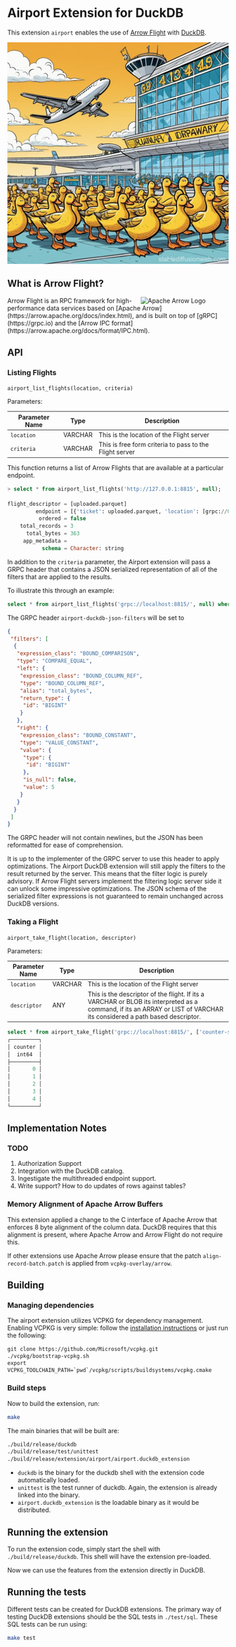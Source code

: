 # Airport Extension for DuckDB

This extension `airport` enables the use of [Arrow Flight](https://arrow.apache.org/docs/format/Flight.html) with [DuckDB](https://duckdb.org).

![Ducks waiting to take a flight at the airport](./duckdb-airport-1.jpg)

## What is Arrow Flight?

<img src="https://arrow.apache.org/docs/_static/arrow.png" style="float:right" width="200px" alt="Apache Arrow Logo"/>
Arrow Flight is an RPC framework for high-performance data services based on [Apache Arrow](https://arrow.apache.org/docs/index.html), and is built on top of [gRPC](https://grpc.io) and the [Arrow IPC format](https://arrow.apache.org/docs/format/IPC.html).

## API

### Listing Flights

```airport_list_flights(location, criteria)```

Parameters:

| Parameter Name | Type | Description |
|----------------|------|-------------|
| `location` | VARCHAR | This is the location of the Flight server |
| `criteria` | VARCHAR | This is free form criteria to pass to the Flight server |

This function returns a list of Arrow Flights that are available at a particular endpoint.

```sql
> select * from airport_list_flights('http://127.0.0.1:8815', null);

flight_descriptor = [uploaded.parquet]
         endpoint = [{'ticket': uploaded.parquet, 'location': [grpc://0.0.0.0:8815], 'expiration_time': NULL, 'app_metadata': }]
          ordered = false
    total_records = 3
      total_bytes = 363
     app_metadata =
           schema = Character: string
```

In addition to the `criteria` parameter, the Airport extension will pass a GRPC header
that contains a JSON serialized representation of all of the filters that are applied to
the results.

To illustrate this through an example:

```sql
select * from airport_list_flights('grpc://localhost:8815/', null) where total_bytes = 5;
```

The GRPC header `airport-duckdb-json-filters` will be set to

```json
{
 "filters": [
  {
   "expression_class": "BOUND_COMPARISON",
   "type": "COMPARE_EQUAL",
   "left": {
    "expression_class": "BOUND_COLUMN_REF",
    "type": "BOUND_COLUMN_REF",
    "alias": "total_bytes",
    "return_type": {
     "id": "BIGINT"
    }
   },
   "right": {
    "expression_class": "BOUND_CONSTANT",
    "type": "VALUE_CONSTANT",
    "value": {
     "type": {
      "id": "BIGINT"
     },
     "is_null": false,
     "value": 5
    }
   }
  }
 ]
}
```

The GRPC header will not contain newlines, but the JSON has been reformatted for ease of comprehension.

It is up to the implementer of the GRPC server to use this header to apply optimizations.  The Airport DuckDB extension will still apply the filters to the result returned by the server. This means that the filter logic is purely advisory.  If Arrow Flight servers implement the filtering logic server side it can unlock some impressive optimizations.  The JSON schema of the serialized filter expressions is not guaranteed to remain unchanged across DuckDB versions.

### Taking a Flight

```airport_take_flight(location, descriptor)```

Parameters:

| Parameter Name | Type | Description |
|----------------|------|-------------|
| `location` | VARCHAR | This is the location of the Flight server |
| `descriptor` | ANY | This is the descriptor of the flight.  If its a VARCHAR or BLOB its interpreted as a command, if its an ARRAY or LIST of VARCHAR its considered a path based descriptor.  |

```sql
select * from airport_take_flight('grpc://localhost:8815/', ['counter-stream']) limit 5;
┌─────────┐
│ counter │
│  int64  │
├─────────┤
│       0 │
│       1 │
│       2 │
│       3 │
│       4 │
└─────────┘
```

## Implementation Notes

### TODO

1. Authorization Support
2. Integration with the DuckDB catalog.
3. Ingestigate the multithreaded endpoint support.
4. Write support?  How to do updates of rows against tables?

### Memory Alignment of Apache Arrow Buffers

This extension applied a change to the C interface of Apache Arrow that enforces 8 byte alignment of the column data.  DuckDB requires that this alignment is present, where Apache Arrow and Arrow Flight do not require this.

If other extensions use Apache Arrow please ensure that the patch `align-record-batch.patch` is applied from `vcpkg-overlay/arrow`.

## Building
### Managing dependencies

The airport extension utilizes VCPKG for dependency management. Enabling VCPKG is very simple: follow the [installation instructions](https://vcpkg.io/en/getting-started) or just run the following:

```shell
git clone https://github.com/Microsoft/vcpkg.git
./vcpkg/bootstrap-vcpkg.sh
export VCPKG_TOOLCHAIN_PATH=`pwd`/vcpkg/scripts/buildsystems/vcpkg.cmake
```

### Build steps
Now to build the extension, run:
```sh
make
```
The main binaries that will be built are:
```sh
./build/release/duckdb
./build/release/test/unittest
./build/release/extension/airport/airport.duckdb_extension
```
- `duckdb` is the binary for the duckdb shell with the extension code automatically loaded.
- `unittest` is the test runner of duckdb. Again, the extension is already linked into the binary.
- `airport.duckdb_extension` is the loadable binary as it would be distributed.

## Running the extension
To run the extension code, simply start the shell with `./build/release/duckdb`. This shell will have the extension pre-loaded.

Now we can use the features from the extension directly in DuckDB.

## Running the tests
Different tests can be created for DuckDB extensions. The primary way of testing DuckDB extensions should be the SQL tests in `./test/sql`. These SQL tests can be run using:
```sh
make test
```

